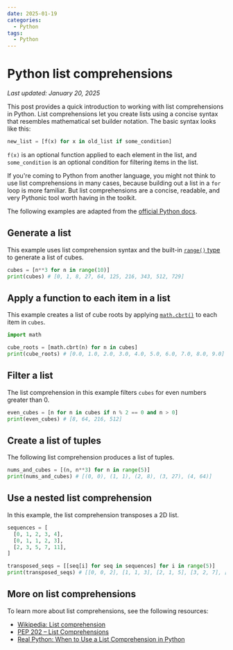 ```yaml
---
date: 2025-01-19
categories:
  - Python
tags:
  - Python
---
```


# Python list comprehensions

*Last updated: January 20, 2025*

This post provides a quick introduction to working with list comprehensions in
Python. List comprehensions let you create lists using a concise syntax that
resembles mathematical set builder notation. The basic syntax looks like this:

```python
new_list = [f(x) for x in old_list if some_condition]
```

`f(x)` is an optional function applied to each element in the list, and
`some_condition` is an optional condition for filtering items in the list.

If you're coming to Python from another language, you might not think to use
list comprehensions in many cases, because building out a list in a `for` loop
is more familiar. But list comprehensions are a concise, readable, and very
Pythonic tool worth having in the toolkit.

The following examples are adapted from the
[official Python docs](https://docs.python.org/3/tutorial/datastructures.html#list-comprehensions).

## Generate a list

This example uses list comprehension syntax and the built-in
[`range()` type](https://docs.python.org/3/library/stdtypes.html#range)
to generate a list of cubes.

```python
cubes = [n**3 for n in range(10)]
print(cubes) # [0, 1, 8, 27, 64, 125, 216, 343, 512, 729]
```

## Apply a function to each item in a list

This example creates a list of cube roots by applying
[`math.cbrt()`](https://docs.python.org/3/library/math.html#math.cbrt) to each
item in `cubes`.

```python
import math

cube_roots = [math.cbrt(n) for n in cubes]
print(cube_roots) # [0.0, 1.0, 2.0, 3.0, 4.0, 5.0, 6.0, 7.0, 8.0, 9.0]
```

## Filter a list

The list comprehension in this example filters `cubes` for even numbers greater
than 0.

```python
even_cubes = [n for n in cubes if n % 2 == 0 and n > 0]
print(even_cubes) # [8, 64, 216, 512]
```

## Create a list of tuples

The following list comprehension produces a list of tuples.

```python
nums_and_cubes = [(n, n**3) for n in range(5)]
print(nums_and_cubes) # [(0, 0), (1, 1), (2, 8), (3, 27), (4, 64)]
```

## Use a nested list comprehension

In this example, the list comprehension transposes a 2D list.

```python
sequences = [
  [0, 1, 2, 3, 4],
  [0, 1, 1, 2, 3],
  [2, 3, 5, 7, 11],
]

transposed_seqs = [[seq[i] for seq in sequences] for i in range(5)]
print(transposed_seqs) # [[0, 0, 2], [1, 1, 3], [2, 1, 5], [3, 2, 7], [4, 3, 11]]
```

## More on list comprehensions

To learn more about list comprehensions, see the following resources:

* [Wikipedia: List comprehension](https://en.wikipedia.org/wiki/List_comprehension)
* [PEP 202 &ndash; List Comprehensions](https://peps.python.org/pep-0202/)
* [Real Python: When to Use a List Comprehension in Python](https://realpython.com/list-comprehension-python/)